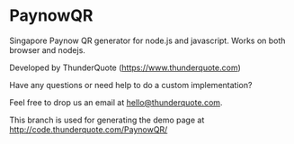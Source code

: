 # PaynowQR
Singapore Paynow QR generator for node.js and javascript. Works on both browser and nodejs. 

Developed by ThunderQuote (https://www.thunderquote.com)

Have any questions or need help to do a custom implementation?

Feel free to drop us an email at hello@thunderquote.com.

This branch is used for generating the demo page at http://code.thunderquote.com/PaynowQR/ 

